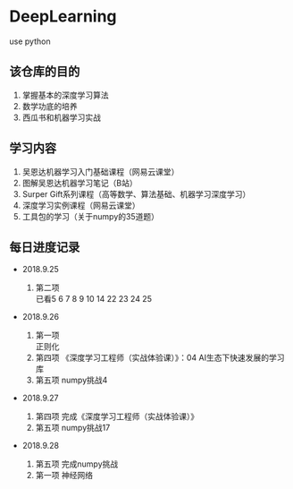 # DeepLearning
use python

## 该仓库的目的

1. 掌握基本的深度学习算法
2. 数学功底的培养
3. 西瓜书和机器学习实战

## 学习内容

1. 吴恩达机器学习入门基础课程（网易云课堂）
2. 图解吴恩达机器学习笔记（B站）
3. Surper Gift系列课程（高等数学、算法基础、机器学习深度学习）
4. 深度学习实例课程（网易云课堂）
5. 工具包的学习（关于numpy的35道题）

## 每日进度记录
* 2018.9.25
    1. 第二项  
    已看5 6 7 8 9 10 14 22 23 24 25
	    

* 2018.9.26
    1.  第一项  
    正则化
    2. 第四项
    《深度学习工程师（实战体验课）》：04 AI生态下快速发展的学习库
    3. 第五项
    numpy挑战4

* 2018.9.27
    1. 第四项
    完成《深度学习工程师（实战体验课）》
    2. 第五项
    numpy挑战17

* 2018.9.28
    1. 第五项
    完成numpy挑战
    2. 第一项
    神经网络
